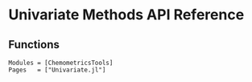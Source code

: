 # Univariate Methods API Reference

## Functions

```@autodocs
Modules = [ChemometricsTools]
Pages   = ["Univariate.jl"]
```
